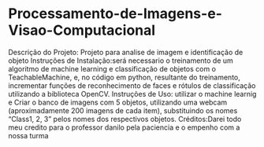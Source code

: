 # Processamento-de-Imagens-e-Visao-Computacional
Descrição do Projeto: Projeto para analise de imagem e identificação de objeto
Instruções de Instalação:será necessario o treinamento de um algoritmo de machine learning e classificação de objetos com o TeachableMachine, e,
no código em python, resultante do treinamento, incrementar funções de reconhecimento de faces e rótulos de
classificação utilizando a biblioteca OpenCV.
Instruções de Uso: utilizar o machine learnig e Criar o banco de imagens com 5 objetos, utilizando uma webcam (aproximadamente 200 imagens de cada item),
substituindo os nomes “Class1, 2, 3” pelos nomes dos respectivos objetos.
Créditos:Darei todo meu credito para o professor danilo pela paciencia e o empenho com a nossa turma
